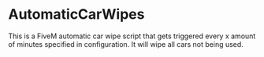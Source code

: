 # AutomaticCarWipes
This is a FiveM automatic car wipe script that gets triggered every x amount of minutes specified in configuration. It will wipe all cars not being used.
